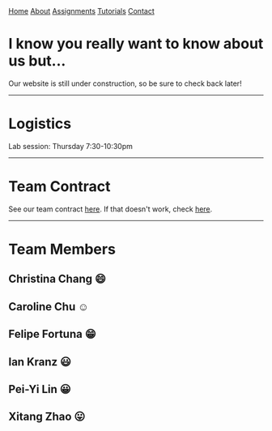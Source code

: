 <head>
<link rel="stylesheet" href="myStyles.css">
</head>

<div class="top-navbar">
  <a href="index.html">Home</a>
  <a href="about.html">About</a>
  <a href="assignments.html">Assignments</a>
  <a href="tutorials.html">Tutorials</a>
  <a href="contact.html">Contact</a>
</div>

# I know you really want to know about us but...
Our website is still under construction, so be sure to check back later!

***

# Logistics
Lab session: Thursday 7:30-10:30pm

***

# Team Contract
See our team contract [here](docs/contract.pdf).
If that doesn't work, check [here](https://docs.google.com/document/d/1BFS_Ct3Cybwh9gRctW2wAZi37K6sReieZUcvRwD4Vyc/edit?usp=sharing).

***

# Team Members

## Christina Chang :smile:

## Caroline Chu :relaxed:

## Felipe Fortuna :grin:

## Ian Kranz :smiley:

## Pei-Yi Lin :grinning:

## Xitang Zhao :stuck_out_tongue:
